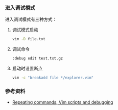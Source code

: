 ### 进入调试模式

进入调试模式有三种方式：

1. 调试模式启动

   ```bash
   vim -D file.txt
   ```

2. 调试命令

   ```bash
   :debug edit test.txt.gz
   ```

3. 启动时设置断点

   ```bash
   vim -c "breakadd file */explorer.vim" 
   ```









### 参考资料

* [Repeating commands, Vim scripts and debugging](https://vimhelp.org/repeat.txt.html#debug-scripts)